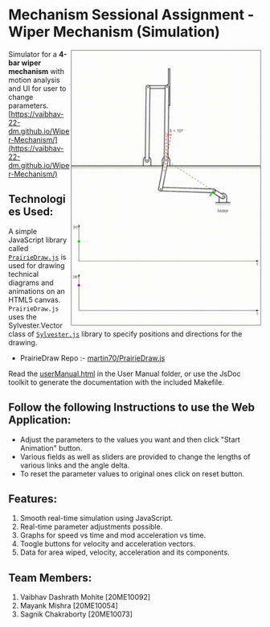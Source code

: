 # Mechanism Sessional Assignment - Wiper Mechanism (Simulation) 
<img src="https://github.com/vaibhav-22-dm/Wiper-Mechanism/blob/main/Images/title.gif" align="right" style="display:inline;" width="380" >

Simulator for a **4-bar wiper mechanism** with motion analysis and UI for user to change parameters.<br>
[https://vaibhav-22-dm.github.io/Wiper-Mechanism/](https://vaibhav-22-dm.github.io/Wiper-Mechanism/)

## Technologies Used: 
A simple JavaScript library called [``PrairieDraw.js``](https://prairielearn.readthedocs.io/en/latest/PrairieDraw/) is used for drawing technical diagrams and animations on an HTML5 canvas. <br>
``PrairieDraw.js`` uses the Sylvester.Vector class of [``Sylvester.js``](http://sylvester.jcoglan.com/docs.html) library to specify positions and directions for the drawing.
<br>

- PrairieDraw Repo :- [martin70/PrairieDraw.js](https://github.com/martin70/PrairieDraw.js)

Read the [userManual.html](https://vaibhav-22-dm.github.io/Wiper-Mechanism/User%20Manual/userManual.html) in the User Manual folder, or use the JsDoc toolkit to generate the documentation with the included Makefile.

## Follow the following Instructions to use the Web Application:
- Adjust the parameters to the values you want and then click "Start Animation" button.
- Various fields as well as sliders are provided to change the lengths of various links and the angle delta.
- To reset the parameter values to original ones click on reset button.

## Features: 
1. Smooth real-time simulation using JavaScript.
2. Real-time parameter adjustments possible.
3. Graphs for speed vs time and mod acceleration vs time.
4. Toogle buttons for velocity and acceleration vectors.
5. Data for area wiped, velocity, acceleration and its components. 

## Team Members:
1. Vaibhav Dashrath Mohite [20ME10092]
2. Mayank Mishra [20ME10054]
3. Sagnik Chakraborty [20ME10073]
